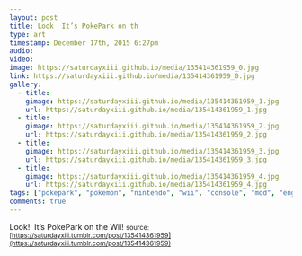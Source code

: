 ```yaml
---
layout: post
title: Look  It’s PokePark on th
type: art
timestamp: December 17th, 2015 6:27pm
audio: 
video: 
image: https://saturdayxiii.github.io/media/135414361959_0.jpg
link: https://saturdayxiii.github.io/media/135414361959_0.jpg
gallery:
  - title: 
    gimage: https://saturdayxiii.github.io/media/135414361959_1.jpg
    url: https://saturdayxiii.github.io/media/135414361959_1.jpg
  - title: 
    gimage: https://saturdayxiii.github.io/media/135414361959_2.jpg
    url: https://saturdayxiii.github.io/media/135414361959_2.jpg
  - title: 
    gimage: https://saturdayxiii.github.io/media/135414361959_3.jpg
    url: https://saturdayxiii.github.io/media/135414361959_3.jpg
  - title: 
    gimage: https://saturdayxiii.github.io/media/135414361959_4.jpg
    url: https://saturdayxiii.github.io/media/135414361959_4.jpg
tags: ["pokepark", "pokemon", "nintendo", "wii", "console", "mod", "engraving", "paint", "pikachu", "art", "showcase"]
comments: true
---
```

Look!  It’s PokePark on the Wii!
<small>source: [https://saturdayxiii.tumblr.com/post/135414361959](https://saturdayxiii.tumblr.com/post/135414361959)</small>